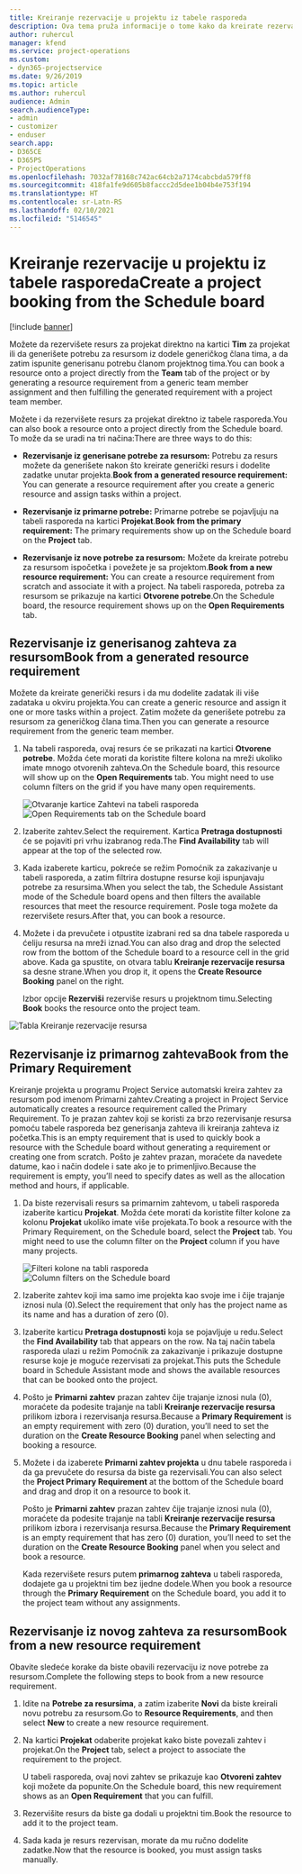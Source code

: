```yaml
---
title: Kreiranje rezervacije u projektu iz tabele rasporeda
description: Ova tema pruža informacije o tome kako da kreirate rezervaciju u projektu na tabeli rasporeda.
author: ruhercul
manager: kfend
ms.service: project-operations
ms.custom:
- dyn365-projectservice
ms.date: 9/26/2019
ms.topic: article
ms.author: ruhercul
audience: Admin
search.audienceType:
- admin
- customizer
- enduser
search.app:
- D365CE
- D365PS
- ProjectOperations
ms.openlocfilehash: 7032af78168c742ac64cb2a7174cabcbda579ff8
ms.sourcegitcommit: 418fa1fe9d605b8faccc2d5dee1b04b4e753f194
ms.translationtype: HT
ms.contentlocale: sr-Latn-RS
ms.lasthandoff: 02/10/2021
ms.locfileid: "5146545"
---
```

# <a name="create-a-project-booking-from-the-schedule-board"></a><span data-ttu-id="2e5f5-103">Kreiranje rezervacije u projektu iz tabele rasporeda</span><span class="sxs-lookup"><span data-stu-id="2e5f5-103">Create a project booking from the Schedule board</span></span>

[!include [banner](../includes/psa-now-project-operations.md)]

<span data-ttu-id="2e5f5-104">Možete da rezervišete resurs za projekat direktno na kartici **Tim** za projekat ili da generišete potrebu za resursom iz dodele generičkog člana tima, a da zatim ispunite generisanu potrebu članom projektnog tima.</span><span class="sxs-lookup"><span data-stu-id="2e5f5-104">You can book a resource onto a project directly from the **Team** tab of the project or by generating a resource requirement from a generic team member assignment and then fulfilling the generated requirement with a project team member.</span></span>

<span data-ttu-id="2e5f5-105">Možete i da rezervišete resurs za projekat direktno iz tabele rasporeda.</span><span class="sxs-lookup"><span data-stu-id="2e5f5-105">You can also book a resource onto a project directly from the Schedule board.</span></span> <span data-ttu-id="2e5f5-106">To može da se uradi na tri načina:</span><span class="sxs-lookup"><span data-stu-id="2e5f5-106">There are three ways to do this:</span></span>

- <span data-ttu-id="2e5f5-107">**Rezervisanje iz generisane potrebe za resursom:** Potrebu za resurs možete da generišete nakon što kreirate generički resurs i dodelite zadatke unutar projekta.</span><span class="sxs-lookup"><span data-stu-id="2e5f5-107">**Book from a generated resource requirement:** You can generate a resource requirement after you create a generic resource and assign tasks within a project.</span></span>

- <span data-ttu-id="2e5f5-108">**Rezervisanje iz primarne potrebe:** Primarne potrebe se pojavljuju na tabeli rasporeda na kartici **Projekat**.</span><span class="sxs-lookup"><span data-stu-id="2e5f5-108">**Book from the primary requirement:** The primary requirements show up on the Schedule board on the **Project** tab.</span></span> 

- <span data-ttu-id="2e5f5-109">**Rezervisanje iz nove potrebe za resursom:** Možete da kreirate potrebu za resursom ispočetka i povežete je sa projektom.</span><span class="sxs-lookup"><span data-stu-id="2e5f5-109">**Book from a new resource requirement:** You can create a resource requirement from scratch and associate it with a project.</span></span> <span data-ttu-id="2e5f5-110">Na tabeli rasporeda, potreba za resursom se prikazuje na kartici **Otvorene potrebe**.</span><span class="sxs-lookup"><span data-stu-id="2e5f5-110">On the Schedule board, the resource requirement shows up on the **Open Requirements** tab.</span></span>

## <a name="book-from-a-generated-resource-requirement"></a><span data-ttu-id="2e5f5-111">Rezervisanje iz generisanog zahteva za resursom</span><span class="sxs-lookup"><span data-stu-id="2e5f5-111">Book from a generated resource requirement</span></span>

<span data-ttu-id="2e5f5-112">Možete da kreirate generički resurs i da mu dodelite zadatak ili više zadataka u okviru projekta.</span><span class="sxs-lookup"><span data-stu-id="2e5f5-112">You can create a generic resource and assign it one or more tasks within a project.</span></span> <span data-ttu-id="2e5f5-113">Zatim možete da generišete potrebu za resursom za generičkog člana tima.</span><span class="sxs-lookup"><span data-stu-id="2e5f5-113">Then you can generate a resource requirement from the generic team member.</span></span> 

1.  <span data-ttu-id="2e5f5-114">Na tabeli rasporeda, ovaj resurs će se prikazati na kartici **Otvorene potrebe**. Možda ćete morati da koristite filtere kolona na mreži ukoliko imate mnogo otvorenih zahteva.</span><span class="sxs-lookup"><span data-stu-id="2e5f5-114">On the Schedule board, this resource will show up on the **Open Requirements** tab. You might need to use column filters on the grid if you have many open requirements.</span></span> 

    <span data-ttu-id="2e5f5-115">![Otvaranje kartice Zahtevi na tabeli rasporeda](media/FAQ-Project-Booking-Schedule-Board-1.png "Snimak ekrana tabele rezervacija i dodela")</span><span class="sxs-lookup"><span data-stu-id="2e5f5-115">![Open Requirements tab on the Schedule board](media/FAQ-Project-Booking-Schedule-Board-1.png "Screenshot of bookings and assignments table")</span></span>

2. <span data-ttu-id="2e5f5-116">Izaberite zahtev.</span><span class="sxs-lookup"><span data-stu-id="2e5f5-116">Select the requirement.</span></span> <span data-ttu-id="2e5f5-117">Kartica **Pretraga dostupnosti** će se pojaviti pri vrhu izabranog reda.</span><span class="sxs-lookup"><span data-stu-id="2e5f5-117">The **Find Availability** tab will appear at the top of the selected row.</span></span>
 
3. <span data-ttu-id="2e5f5-118">Kada izaberete karticu, pokreće se režim Pomoćnik za zakazivanje u tabeli rasporeda, a zatim filtrira dostupne resurse koji ispunjavaju potrebe za resursima.</span><span class="sxs-lookup"><span data-stu-id="2e5f5-118">When you select the tab, the Schedule Assistant mode of the Schedule board opens and then filters the available resources that meet the resource requirement.</span></span> <span data-ttu-id="2e5f5-119">Posle toga možete da rezervišete resurs.</span><span class="sxs-lookup"><span data-stu-id="2e5f5-119">After that, you can book a resource.</span></span>

4. <span data-ttu-id="2e5f5-120">Možete i da prevučete i otpustite izabrani red sa dna tabele rasporeda u ćeliju resursa na mreži iznad.</span><span class="sxs-lookup"><span data-stu-id="2e5f5-120">You can also drag and drop the selected row from the bottom of the Schedule board to a resource cell in the grid above.</span></span> <span data-ttu-id="2e5f5-121">Kada ga spustite, on otvara tablu **Kreiranje rezervacije resursa** sa desne strane.</span><span class="sxs-lookup"><span data-stu-id="2e5f5-121">When you drop it, it opens the **Create Resource Booking** panel on the right.</span></span>

    <span data-ttu-id="2e5f5-122">Izbor opcije **Rezerviši** rezerviše resurs u projektnom timu.</span><span class="sxs-lookup"><span data-stu-id="2e5f5-122">Selecting **Book** books the resource onto the project team.</span></span>

![Tabla Kreiranje rezervacije resursa](media/FAQ-Project-Booking-Schedule-Board-6.png "")
 

## <a name="book-from-the-primary-requirement"></a><span data-ttu-id="2e5f5-124">Rezervisanje iz primarnog zahteva</span><span class="sxs-lookup"><span data-stu-id="2e5f5-124">Book from the Primary Requirement</span></span>

<span data-ttu-id="2e5f5-125">Kreiranje projekta u programu Project Service automatski kreira zahtev za resursom pod imenom Primarni zahtev.</span><span class="sxs-lookup"><span data-stu-id="2e5f5-125">Creating a project in Project Service automatically creates a resource requirement called the Primary Requirement.</span></span> <span data-ttu-id="2e5f5-126">To je prazan zahtev koji se koristi za brzo rezervisanje resursa pomoću tabele rasporeda bez generisanja zahteva ili kreiranja zahteva iz početka.</span><span class="sxs-lookup"><span data-stu-id="2e5f5-126">This is an empty requirement that is used to quickly book a resource with the Schedule board without generating a requirement or creating one from scratch.</span></span> <span data-ttu-id="2e5f5-127">Pošto je zahtev prazan, moraćete da navedete datume, kao i način dodele i sate ako je to primenljivo.</span><span class="sxs-lookup"><span data-stu-id="2e5f5-127">Because the requirement is empty, you’ll need to specify dates as well as the allocation method and hours, if applicable.</span></span> 

1. <span data-ttu-id="2e5f5-128">Da biste rezervisali resurs sa primarnim zahtevom, u tabeli rasporeda izaberite karticu **Projekat**. Možda ćete morati da koristite filter kolone za kolonu **Projekat** ukoliko imate više projekata.</span><span class="sxs-lookup"><span data-stu-id="2e5f5-128">To book a resource with the Primary Requirement, on the Schedule board, select the **Project** tab. You might need to use the column filter on the **Project** column if you have many projects.</span></span>

   <span data-ttu-id="2e5f5-129">![Filteri kolone na tabli rasporeda](media/FAQ-Project-Booking-Schedule-Board-2.png "Snimak ekrana tabele rezervacija i dodela")</span><span class="sxs-lookup"><span data-stu-id="2e5f5-129">![Column filters on the Schedule board](media/FAQ-Project-Booking-Schedule-Board-2.png "Screenshot of bookings and assignments table")</span></span>

2. <span data-ttu-id="2e5f5-130">Izaberite zahtev koji ima samo ime projekta kao svoje ime i čije trajanje iznosi nula (0).</span><span class="sxs-lookup"><span data-stu-id="2e5f5-130">Select the requirement that only has the project name as its name and has a duration of zero (0).</span></span>

3. <span data-ttu-id="2e5f5-131">Izaberite karticu **Pretraga dostupnosti** koja se pojavljuje u redu.</span><span class="sxs-lookup"><span data-stu-id="2e5f5-131">Select the **Find Availability** tab that appears on the row.</span></span> <span data-ttu-id="2e5f5-132">Na taj način tabela rasporeda ulazi u režim Pomoćnik za zakazivanje i prikazuje dostupne resurse koje je moguće rezervisati za projekat.</span><span class="sxs-lookup"><span data-stu-id="2e5f5-132">This puts the Schedule board in Schedule Assistant mode and shows the available resources that can be booked onto the project.</span></span>

4. <span data-ttu-id="2e5f5-133">Pošto je **Primarni zahtev** prazan zahtev čije trajanje iznosi nula (0), moraćete da podesite trajanje na tabli **Kreiranje rezervacije resursa** prilikom izbora i rezervisanja resursa.</span><span class="sxs-lookup"><span data-stu-id="2e5f5-133">Because a **Primary Requirement** is an empty requirement with zero (0) duration, you’ll need to set the duration on the **Create Resource Booking** panel when selecting and booking a resource.</span></span>

5. <span data-ttu-id="2e5f5-134">Možete i da izaberete **Primarni zahtev projekta** u dnu tabele rasporeda i da ga prevučete do resursa da biste ga rezervisali.</span><span class="sxs-lookup"><span data-stu-id="2e5f5-134">You can also select the **Project Primary Requirement** at the bottom of the Schedule board and drag and drop it on a resource to book it.</span></span>
 
    <span data-ttu-id="2e5f5-135">Pošto je **Primarni zahtev** prazan zahtev čije trajanje iznosi nula (0), moraćete da podesite trajanje na tabli **Kreiranje rezervacije resursa** prilikom izbora i rezervisanja resursa.</span><span class="sxs-lookup"><span data-stu-id="2e5f5-135">Because the **Primary Requirement** is an empty requirement that has zero (0) duration, you’ll need to set the duration on the **Create Resource Booking** panel when you select and book a resource.</span></span>
 
    <span data-ttu-id="2e5f5-136">Kada rezervišete resurs putem **primarnog zahteva** u tabeli rasporeda, dodajete ga u projektni tim bez ijedne dodele.</span><span class="sxs-lookup"><span data-stu-id="2e5f5-136">When you book a resource through the **Primary Requirement** on the Schedule board, you add it to the project team without any assignments.</span></span>
 
## <a name="book-from-a-new-resource-requirement"></a><span data-ttu-id="2e5f5-137">Rezervisanje iz novog zahteva za resursom</span><span class="sxs-lookup"><span data-stu-id="2e5f5-137">Book from a new resource requirement</span></span>
<span data-ttu-id="2e5f5-138">Obavite sledeće korake da biste obavili rezervaciju iz nove potrebe za resursom.</span><span class="sxs-lookup"><span data-stu-id="2e5f5-138">Complete the following steps to book from a new resource requirement.</span></span> 

1. <span data-ttu-id="2e5f5-139">Idite na **Potrebe za resursima**, a zatim izaberite **Novi** da biste kreirali novu potrebu za resursom.</span><span class="sxs-lookup"><span data-stu-id="2e5f5-139">Go to **Resource Requirements**, and then select **New** to create a new resource requirement.</span></span>

2. <span data-ttu-id="2e5f5-140">Na kartici **Projekat** odaberite projekat kako biste povezali zahtev i projekat.</span><span class="sxs-lookup"><span data-stu-id="2e5f5-140">On the **Project** tab, select a project to associate the requirement to the project.</span></span>
 
    <span data-ttu-id="2e5f5-141">U tabeli rasporeda, ovaj novi zahtev se prikazuje kao **Otvoreni zahtev** koji možete da popunite.</span><span class="sxs-lookup"><span data-stu-id="2e5f5-141">On the Schedule board, this new requirement shows as an **Open Requirement** that you can fulfill.</span></span>

3. <span data-ttu-id="2e5f5-142">Rezervišite resurs da biste ga dodali u projektni tim.</span><span class="sxs-lookup"><span data-stu-id="2e5f5-142">Book the resource to add it to the project team.</span></span>

4. <span data-ttu-id="2e5f5-143">Sada kada je resurs rezervisan, morate da mu ručno dodelite zadatke.</span><span class="sxs-lookup"><span data-stu-id="2e5f5-143">Now that the resource is booked, you must assign tasks manually.</span></span>

